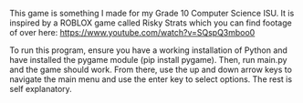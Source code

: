 This game is something I made for my Grade 10 Computer Science ISU. It is inspired by a ROBLOX game
called Risky Strats which you can find footage of over here: https://www.youtube.com/watch?v=SQspQ3mboo0 

To run this program, ensure you have a working installation of Python and have installed the pygame
module (pip install pygame). Then, run main.py and the game should work. From there, use the up and
down arrow keys to navigate the main menu and use the enter key to select options. The rest is
self explanatory.